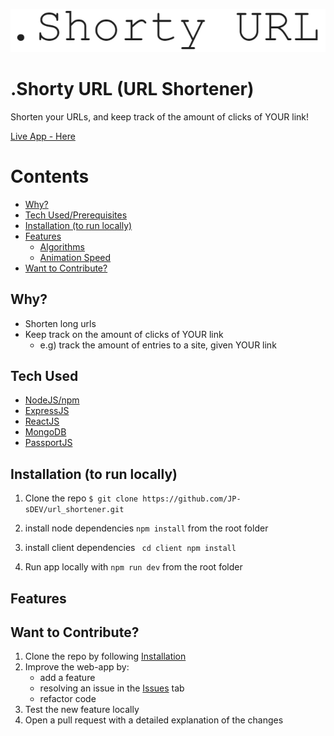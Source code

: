 ![banner_image](./README_imgs/banner.png)

# .Shorty URL (URL Shortener)
Shorten your URLs, and keep track of the amount of clicks of YOUR link!

[Live App - Here](https://shorty-urlshort.herokuapp.com/)

Contents
======
  - [Why?](#why)
  - [Tech Used/Prerequisites](#tech-used)
  - [Installation (to run locally)](#installation-to-run-locally)
  - [Features](#features)
    - [Algorithms](#algorithms)
    - [Animation Speed](#animation-speed)
  - [Want to Contribute?](#want-to-contribute)

## Why? 
 - Shorten long urls
 - Keep track on the amount of clicks of YOUR link
   - e.g) track the amount of entries to a site, given YOUR link

## Tech Used

 - [NodeJS/npm](https://nodejs.org/en/)
 - [ExpressJS](https://expressjs.com/)
 - [ReactJS](https://reactjs.org/)
 - [MongoDB](https://www.mongodb.com/)
 - [PassportJS](https://www.passportjs.org/)

## Installation (to run locally)

1.  Clone the repo `$ git clone https://github.com/JP-sDEV/url_shortener.git`

2. install node dependencies `npm install` from the root folder

3. install client dependencies ` cd client npm install`

4. Run app locally with `npm run dev` from the root folder

## Features

## Want to Contribute?
1. Clone the repo by following [Installation](#Installation)
2. Improve the web-app by:
	- add a feature
	- resolving an issue in the [Issues](https://github.com/JP-sDEV/url_shortener/issues) tab
	- refactor code
3. Test the new feature locally
4. Open a pull request with a detailed explanation of the changes